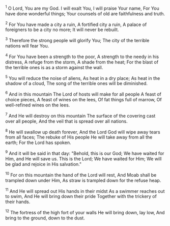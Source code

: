 <sup>1</sup> 
O Lord, You are my God. I will exalt You, I will praise Your name, For You have done wonderful things; Your counsels of old are faithfulness and truth. 

<sup>2</sup> 
For You have made a city a ruin, A fortified city a ruin, A palace of foreigners to be a city no more; It will never be rebuilt. 

<sup>3</sup> 
Therefore the strong people will glorify You; The city of the terrible nations will fear You. 

<sup>4</sup> 
For You have been a strength to the poor, A strength to the needy in his distress, A refuge from the storm, A shade from the heat; For the blast of the terrible ones is as a storm against the wall. 

<sup>5</sup> 
You will reduce the noise of aliens, As heat in a dry place; As heat in the shadow of a cloud, The song of the terrible ones will be diminished. 

<sup>6</sup> 
And in this mountain The Lord of hosts will make for all people A feast of choice pieces, A feast of wines on the lees, Of fat things full of marrow, Of well-refined wines on the lees. 

<sup>7</sup> 
And He will destroy on this mountain The surface of the covering cast over all people, And the veil that is spread over all nations. 

<sup>8</sup> 
He will swallow up death forever, And the Lord God will wipe away tears from all faces; The rebuke of His people He will take away from all the earth; For the Lord has spoken. 

<sup>9</sup> 
And it will be said in that day: "Behold, this is our God; We have waited for Him, and He will save us. This is the Lord; We have waited for Him; We will be glad and rejoice in His salvation." 

<sup>10</sup> 
For on this mountain the hand of the Lord will rest, And Moab shall be trampled down under Him, As straw is trampled down for the refuse heap. 

<sup>11</sup> 
And He will spread out His hands in their midst As a swimmer reaches out to swim, And He will bring down their pride Together with the trickery of their hands. 

<sup>12</sup> 
The fortress of the high fort of your walls He will bring down, lay low, And bring to the ground, down to the dust.